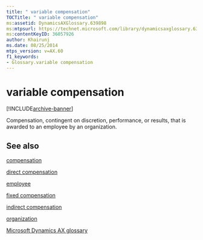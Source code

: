 ```yaml
---
title: " variable compensation"
TOCTitle: " variable compensation"
ms:assetid: DynamicsAXGlossary.639898
ms:mtpsurl: https://technet.microsoft.com/library/dynamicsaxglossary.639898(v=AX.60)
ms:contentKeyID: 36057926
author: Khairunj
ms.date: 08/25/2014
mtps_version: v=AX.60
f1_keywords:
- Glossary.variable compensation
---
```


# variable compensation


[!INCLUDE[archive-banner](includes/archive-banner.md)]

Compensation, contingent on discretion, performance, or results, that is awarded to an employee by an organization.

## See also

[compensation](compensation.md)

[direct compensation](direct-compensation.md)

[employee](employee.md)

[fixed compensation](fixed-compensation.md)

[indirect compensation](indirect-compensation.md)

[organization](organization.md)

[Microsoft Dynamics AX glossary](glossary/microsoft-dynamics-ax-glossary.md)

  


